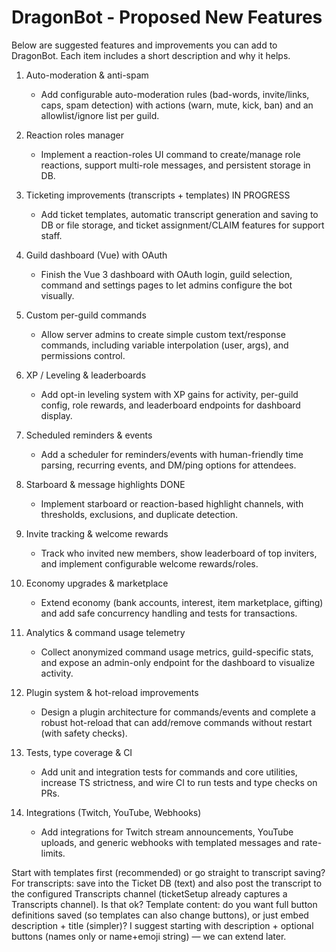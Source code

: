 # DragonBot - Proposed New Features

Below are suggested features and improvements you can add to DragonBot. Each item includes a short description and why it helps.

1. Auto-moderation & anti-spam
   - Add configurable auto-moderation rules (bad-words, invite/links, caps, spam detection) with actions (warn, mute, kick, ban) and an allowlist/ignore list per guild.

2. Reaction roles manager
   - Implement a reaction-roles UI command to create/manage role reactions, support multi-role messages, and persistent storage in DB.

3. Ticketing improvements (transcripts + templates) IN PROGRESS
   - Add ticket templates, automatic transcript generation and saving to DB or file storage, and ticket assignment/CLAIM features for support staff.

4. Guild dashboard (Vue) with OAuth
   - Finish the Vue 3 dashboard with OAuth login, guild selection, command and settings pages to let admins configure the bot visually.

5. Custom per-guild commands
   - Allow server admins to create simple custom text/response commands, including variable interpolation (user, args), and permissions control.

6. XP / Leveling & leaderboards
   - Add opt-in leveling system with XP gains for activity, per-guild config, role rewards, and leaderboard endpoints for dashboard display.

7. Scheduled reminders & events
   - Add a scheduler for reminders/events with human-friendly time parsing, recurring events, and DM/ping options for attendees.

8. Starboard & message highlights DONE
   - Implement starboard or reaction-based highlight channels, with thresholds, exclusions, and duplicate detection.

9. Invite tracking & welcome rewards
   - Track who invited new members, show leaderboard of top inviters, and implement configurable welcome rewards/roles.

10. Economy upgrades & marketplace
    - Extend economy (bank accounts, interest, item marketplace, gifting) and add safe concurrency handling and tests for transactions.

11. Analytics & command usage telemetry
    - Collect anonymized command usage metrics, guild-specific stats, and expose an admin-only endpoint for the dashboard to visualize activity.

12. Plugin system & hot-reload improvements
    - Design a plugin architecture for commands/events and complete a robust hot-reload that can add/remove commands without restart (with safety checks).

13. Tests, type coverage & CI
    - Add unit and integration tests for commands and core utilities, increase TS strictness, and wire CI to run tests and type checks on PRs.

14. Integrations (Twitch, YouTube, Webhooks)
    - Add integrations for Twitch stream announcements, YouTube uploads, and generic webhooks with templated messages and rate-limits.


Start with templates first (recommended) or go straight to transcript saving?
For transcripts: save into the Ticket DB (text) and also post the transcript to the configured Transcripts channel (ticketSetup already captures a Transcripts channel). Is that ok?
Template content: do you want full button definitions saved (so templates can also change buttons), or just embed description + title (simpler)? I suggest starting with description + optional buttons (names only or name+emoji string) — we can extend later.